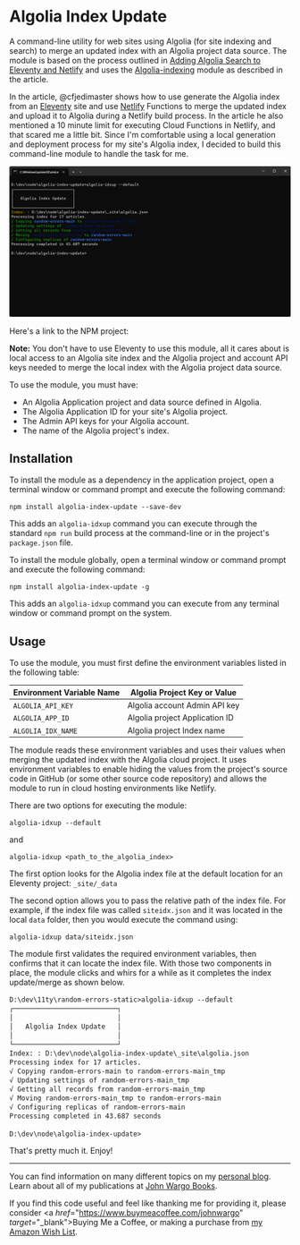 # Algolia Index Update

A command-line utility for web sites using Algolia (for site indexing and search) to merge an updated index with an Algolia project data source. The module is based on the process outlined in [Adding Algolia Search to Eleventy and Netlify](https://www.raymondcamden.com/2020/06/24/adding-algolia-search-to-eleventy-and-netlify) and uses the [Algolia-indexing](https://github.com/pixelastic/algolia-indexing) module as described in the article. 

In the article, @cfjedimaster shows how to use generate the Algolia index from an [Eleventy](https://www.11ty.dev/) site and use [Netlify](https://www.netlify.com/) Functions to merge the updated index and upload it to Algolia during a Netlify build process. In the article he also mentioned a 10 minute limit for executing Cloud Functions in Netlify, and that scared me a little bit. Since I'm comfortable using a local generation and deployment process for my site's Algolia index, I decided to build this command-line module to handle the task for me.

![The module in action](https://github.com/johnwargo/algolia-index-update/blob/main/images/image-02.png)

Here's a link to the NPM project:

**Note:** You don't have to use Eleventy to use this module, all it cares about is local access to an Algolia site index and the Algolia project and account API keys needed to merge the local index with the Algolia project data source.

To use the module,  you must have:

* An Algolia Application project and data source  defined in Algolia. 
* The Algolia Application ID for your site's Algolia project.
* The Admin API keys for your Algolia account.
* The name of the Algolia project's index.

## Installation 

To install the module as a dependency in the application project, open a terminal window or command prompt and execute the following command:

```shell
npm install algolia-index-update --save-dev 
```

This adds an `algolia-idxup` command you can execute through the standard `npm run` build process at the command-line or in the project's `package.json` file.

To install the module globally, open a terminal window or command prompt and execute the following command:

```shell
npm install algolia-index-update -g
```

This adds an `algolia-idxup` command you can execute from any terminal window or command prompt on the system. 

## Usage

To use the module, you must first define the environment variables listed in the following table:

| Environment Variable Name | Algolia Project Key or Value   |
| ------------------------- | ------------------------------ |
| `ALGOLIA_API_KEY`         | Algolia account Admin API key  |
| `ALGOLIA_APP_ID`          | Algolia project Application ID |
| `ALGOLIA_IDX_NAME`        | Algolia project Index name     |

The module reads these environment variables and uses their values when merging the updated index with the Algolia cloud project. It uses environment variables to enable hiding the values from the project's source code in GitHub (or some other source code repository) and allows the module to run in cloud hosting environments like Netlify.

There are two options for executing the module:

```shell
algolia-idxup --default
```

and

```shell
algolia-idxup <path_to_the_algolia_index>
```

The first option looks for the Algolia index file at the default location for an Eleventy project: `_site/_data`

The second option allows you to pass the relative path of the index file. For example, if the index file was called `siteidx.json` and it was located in the local `data` folder, then you would execute the command using:

```shell
algolia-idxup data/siteidx.json
```

The module first validates the required environment variables, then confirms that it can locate the index file. With those two components in place, the module clicks and whirs for a while as it completes the index update/merge as shown below.

```text
D:\dev\11ty\random-errors-static>algolia-idxup --default
┌──────────────────────────┐
│                          │
│   Algolia Index Update   │
│                          │
└──────────────────────────┘
Index: : D:\dev\node\algolia-index-update\_site\algolia.json
Processing index for 17 articles.
√ Copying random-errors-main to random-errors-main_tmp
√ Updating settings of random-errors-main_tmp
√ Getting all records from random-errors-main_tmp
√ Moving random-errors-main_tmp to random-errors-main
√ Configuring replicas of random-errors-main
Processing completed in 43.687 seconds

D:\dev\node\algolia-index-update>
```

That's pretty much it. Enjoy!

***

You can find information on many different topics on my [personal blog](http://www.johnwargo.com). Learn about all of my publications at [John Wargo Books](http://www.johnwargobooks.com).

If you find this code useful and feel like thanking me for providing it, please consider <a *href*="https://www.buymeacoffee.com/johnwargo" *target*="_blank">Buying Me a Coffee</a>, or making a purchase from [my Amazon Wish List](https://amzn.com/w/1WI6AAUKPT5P9).
